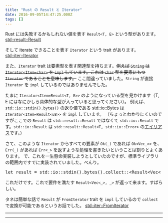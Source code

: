 ```yaml
---
title: "Rust の Result と Iterator"
date: 2016-09-05T14:47:25.000Z
tags: []
---
```


<p>Rust には失敗するかもしれない値を表す <code>Result&lt;T, E&gt;</code> という型があります。
<a href="https://doc.rust-lang.org/std/result/enum.Result.html">std::result::Result</a></p>

<p>そして iterate できることを表す <code>Iterator</code> という trait があります。
<a href="https://doc.rust-lang.org/std/iter/trait.Iterator.html">std::iter::Iterator</a></p>

<p>また、<code>Iterator</code> trait は要素型を表す関連型を持ちます。<del>例えば <code>String</code> は <code>Iterator&lt;Item=char&gt;</code> を <code>impl</code> しています。これは <code>char</code> 型を要素にもつ <code>Iterator</code> であることを意味します。</del>
ここ間違っていました。<code>String</code> が直接 <code>Iterator</code> を <code>impl</code> しているのではありませんでした。</p>

<p>たまに <code>Iterator&lt;Item=Result&lt;T, E&gt;&gt;</code> のようになっている型を見かけます（T, E にはなにかしら具体的な型が入っていると思ってください）。
例えば、<code>std::io::stdin().bytes()</code> の返り値である <a href="https://doc.rust-lang.org/stable/std/io/struct.Bytes.html">std::io::Bytes</a> は <code>Iterator&lt;Item=Result&lt;u8&gt;&gt;</code> を <code>impl</code> しています。
（ちょっとわかりにくいのですがここでの <code>Result</code> は <code>std::result::Result</code> ではなくて <code>std::io::Result</code> です。<code>std::io::Result</code> は <code>std::result::Result&lt;T, std::io::Error&gt;</code> の<a class="keyword" href="http://d.hatena.ne.jp/keyword/%A5%A8%A5%A4%A5%EA%A5%A2%A5%B9">エイリアス</a>です。）</p>

<p>さて、このような <code>Iterator</code> からすべての要素が <code>Ok(_)</code> であれば <code>Ok&lt;Vec_&gt;&gt;</code> を、<code>Err(_)</code> があれば <code>Err&lt;_&gt;</code> を返すような処理を書きたいということは割りとよくあります。
で、これを一生懸命実装しようとしていたのですが、標準ライブラリの範囲内ですでに実装されていました。べんり。</p>

<pre class="code lang-rust" data-lang="rust" data-unlink><span class="synStatement">let</span> result <span class="synStatement">=</span> <span class="synPreProc">std</span><span class="synSpecial">::</span><span class="synPreProc">io</span><span class="synSpecial">::</span><span class="synIdentifier">stdin</span>().<span class="synIdentifier">bytes</span>().<span class="synIdentifier">collect</span><span class="synSpecial">::</span><span class="synStatement">&lt;</span><span class="synType">Result</span><span class="synStatement">&lt;</span><span class="synType">Vec</span><span class="synStatement">&lt;</span>_<span class="synStatement">&gt;</span>, _<span class="synStatement">&gt;&gt;</span>();
</pre>

<p>これだけです。これで要件を満たす <code>Result&lt;Vec&lt;_&gt;, _&gt;</code> が返って来ます。すばらしい。</p>

<p>タネは簡単な話で <code>Result</code> が <code>FromIterator</code> trait を <code>impl</code> しているので <code>collect</code> で変換が可能であるというお話でした。
<a href="https://doc.rust-lang.org/stable/std/iter/trait.FromIterator.html">std::iter::FromIterator</a></p>

---

---

